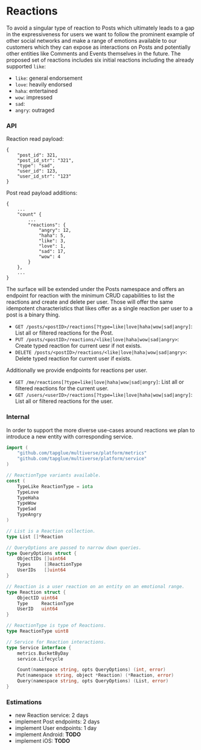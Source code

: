# Reactions

To avoid a singular type of reaction to Posts which ultimately leads to a gap in the expressiveness for users we want to follow the prominent example of other social networks and make a range of emotions available to our customers which they can expose as interactions on Posts and potentially other entities like Comments and Events themselves in the future. The proposed set of reactions includes six initial reactions including the already supported `like`:

* `like`: general endorsement
* `love`: heavily endorsed
* `haha`: entertained
* `wow`: impressed
* `sad`:
* `angry`: outraged

### API

Reaction read payload:

```
{
	"post_id": 321,
	"post_id_str": "321",
	"type": "sad",
	"user_id": 123,
	"user_id_str": "123"
}
```

Post read payload additions:

```
{
	...
	"count" {
		...
		"reactions": {
			"angry": 12,
			"haha": 5,
			"like": 3,
			"love": 1,
			"sad": 17,
			"wow": 4
		}
	},
	...
}
```

The surface will be extended under the Posts namespace and offers an endpoint for reaction with the minimum CRUD capabilities to list the reactions and create and delete per user. Those will offer the same idempotent characteristics that likes offer as a single reaction per user to a post is a binary thing.

* `GET /posts/<postID>/reactions[?type=like|love|haha|wow|sad|angry]`: List all or filtered reactions for the Post.
* `PUT /posts/<postID>/reactions/<like|love|haha|wow|sad|angry>`: Create typed reaction for current uesr if not exists.
* `DELETE /posts/<postID>/reactions/<like|love|haha|wow|sad|angry>`: Delete typed reaction for current user if exists.

Additionally we provide endpoints for reactions per user.

 * `GET /me/reactions[?type=like|love|haha|wow|sad|angry]`: List all or filtered reactions for the current user.
 * `GET /users/<userID>/reactions[?type=like|love|haha|wow|sad|angry]`: List all or filtered reactions for the user.

### Internal

In order to support the more diverse use-cases around reactions we plan to introduce a new entity with corresponding service.

``` go
import (
	"github.com/tapglue/multiverse/platform/metrics"
	"github.com/tapglue/multiverse/platform/service"
)

// ReactionType variants available.
const (
	TypeLike ReactionType = iota
	TypeLove
	TypeHaha
	TypeWow
	TypeSad
	TypeAngry
)

// List is a Reaction collection.
type List []*Reaction

// QueryOptions are passed to narrow down queries.
type QueryOptions struct {
	ObjectIDs []uint64
	Types     []ReactionType
	UserIDs   []uint64
}

// Reaction is a user reaction on an entity on an emotional range.
type Reaction struct {
	ObjectID uint64
	Type     ReactionType
	UserID   uint64
}

// ReactionType is type of Reactions.
type ReactionType uint8

// Service for Reaction interactions.
type Service interface {
	metrics.BucketByDay
	service.Lifecycle

	Count(namespace string, opts QueryOptions) (int, error)
	Put(namespace string, object *Reaction) (*Reaction, error)
	Query(namespace string, opts QueryOptions) (List, error)
}
```

### Estimations

* new Reaction service: 2 days
* implement Post endpoints: 2 days
* implement User endpoints: 1 day
* implement Android: **TODO**
* implement iOS: **TODO**
